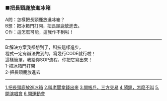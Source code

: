 ### ■把長頸鹿放進冰箱

A問：怎樣把長頸鹿放進冰箱？  
B想：把冰箱門打開，把長頸鹿放進去。  
C作：這怎麼可能，這我作不到啦！  

---
B:解決方案我都想到了，科技這樣進步，  
程式一定有辦法做到的，寫幾行CODE就行啦！  
這樣簡單，我給你SOP流程，你把它寫出來！  
1-把冰箱門打開  
2-把長頸鹿放進去  

---
[1.把長頸鹿放進冰箱](CH_1.md)
[2.叫老闆拿錢出來](CH_2_1.md)
[3.開帳戶，三方交易](CH_3.md)
[4.鬧鐘，怎麼不叫](CH_4.md)
[5.開演唱會](CH_5.md)
[6.開運動會](CH_6.md)




